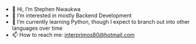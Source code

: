 - 👋 Hi, I’m Stephen Nwaukwa
- 👀 I’m interested in mostly Backend Development
- 🌱 I’m currently learning Python, though I expect to branch out into other languages over time
- 📫 How to reach me: interprimos80@hotmail.com

<!---
Stephen-Nw/Stephen-Nw is a ✨ special ✨ repository because its `README.md` (this file) appears on your GitHub profile.
You can click the Preview link to take a look at your changes.
--->

